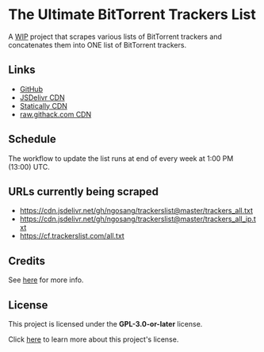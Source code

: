 # The Ultimate BitTorrent Trackers List

A <ins>WIP</ins> project that scrapes various lists of BitTorrent trackers and concatenates them into ONE list of BitTorrent trackers.

## Links

* [GitHub](./github_)
* [JSDelivr CDN](./jsdelivr-cdn)
* [Statically CDN](./statically-cdn)
* [raw.githack.com CDN](./raw.githack.com-cdn)

## Schedule

The workflow to update the list runs at end of every week at 1:00 PM (13:00) UTC.

## URLs currently being scraped

* <https://cdn.jsdelivr.net/gh/ngosang/trackerslist@master/trackers_all.txt>
* <https://cdn.jsdelivr.net/gh/ngosang/trackerslist@master/trackers_all_ip.txt>
* <https://cf.trackerslist.com/all.txt>

## Credits

See [here](./credits.md) for more info.

## License

This project is licensed under the **GPL-3.0-or-later** license.

Click [here](https://github.com/FlawlessCasual17/UltimateBTTrackersList/blob/master/LICENSE) 
  to learn more about this project's license.
